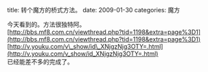title: 转个魔方的桥式方法。
date: 2009-01-30
categories: 魔方

今天看到的。方法很独特阿。  
[http://bbs.mf8.com.cn/viewthread.php?tid=1198&extra=page%3D1](http://bbs.mf8.com.cn/viewthread.php?tid=1198&extra=page%3D1)  
[http://v.youku.com/v\_show/id\_XNjgzNjg3OTY=.html](http://v.youku.com/v_show/id_XNjgzNjg3OTY=.html)  
已经能差不多的完成了。
